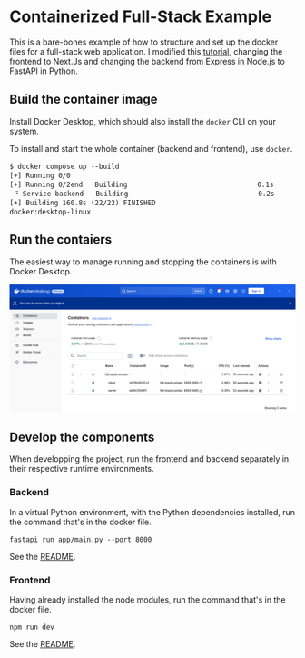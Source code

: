 # Containerized Full-Stack Example

This is a bare-bones example of how to structure and set up the docker files for a full-stack web application.
I modified this [tutorial](https://dev.to/fizy_hector/-containerizing-your-full-stack-node-app-using-docker-compose-4lnk), changing the frontend to Next.Js and changing the backend from Express in Node.js to FastAPI in Python.

## Build the container image

Install Docker Desktop, which should also install the `docker` CLI on your system.

To install and start the whole container (backend and frontend), use `docker`.

```console
$ docker compose up --build
[+] Running 0/0
[+] Running 0/2end   Building                                0.1s
 ⠙ Service backend   Building                                0.2s
[+] Building 160.8s (22/22) FINISHED                         docker:desktop-linux
```

## Run the contaiers

The easiest way to manage running and stopping the containers is with Docker Desktop.

![Screenshot of Docker Desktop and this project's container, with its two services, "client" and "server."](./img/docker-desktop-containers.png)

## Develop the components

When developping the project, run the frontend and backend separately in their respective runtime environments.

### Backend

In a virtual Python environment, with the Python dependencies installed, run the command that's in the docker file.

```shell
fastapi run app/main.py --port 8000
```

See the [README](./backend/README.md).

### Frontend

Having already installed the node modules, run the command that's in the docker file.

```shell
npm run dev
```

See the [README](./frontend/README.md).
